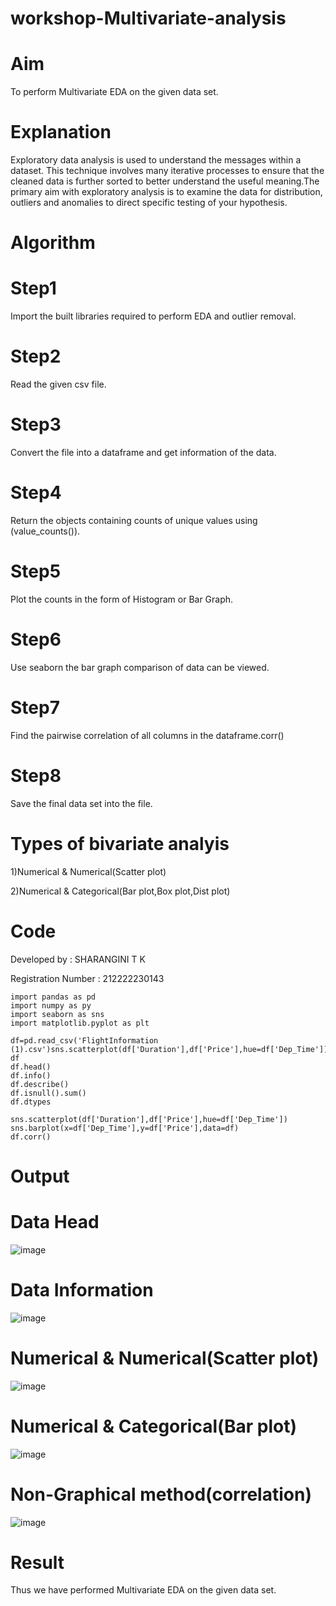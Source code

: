 # workshop-Multivariate-analysis
# Aim
To perform Multivariate EDA on the given data set.

# Explanation
Exploratory data analysis is used to understand the messages within a dataset. This technique involves many iterative processes to ensure that the cleaned data is further sorted to better understand the useful meaning.The primary aim with exploratory analysis is to examine the data for distribution, outliers and anomalies to direct specific testing of your hypothesis.

# Algorithm
# Step1
Import the built libraries required to perform EDA and outlier removal.

# Step2
Read the given csv file.

# Step3
Convert the file into a dataframe and get information of the data.

# Step4
Return the objects containing counts of unique values using (value_counts()).

# Step5
Plot the counts in the form of Histogram or Bar Graph.

# Step6
Use seaborn the bar graph comparison of data can be viewed.

# Step7
Find the pairwise correlation of all columns in the dataframe.corr()

# Step8
Save the final data set into the file.

# Types of bivariate analyis

1)Numerical & Numerical(Scatter plot)

2)Numerical & Categorical(Bar plot,Box plot,Dist plot)
# Code
Developed by : SHARANGINI T K

Registration Number : 212222230143
```
import pandas as pd
import numpy as py
import seaborn as sns
import matplotlib.pyplot as plt

df=pd.read_csv('FlightInformation (1).csv')sns.scatterplot(df['Duration'],df['Price'],hue=df['Dep_Time'])
df
df.head()
df.info()
df.describe()
df.isnull().sum()
df.dtypes

sns.scatterplot(df['Duration'],df['Price'],hue=df['Dep_Time'])
sns.barplot(x=df['Dep_Time'],y=df['Price'],data=df)
df.corr()
```
# Output

# Data Head
![image](https://user-images.githubusercontent.com/113497104/229035875-18448918-4fd1-4958-8e34-c84e83f3ce00.png)

# Data Information
![image](https://user-images.githubusercontent.com/113497104/229036027-ae28fc92-fd7b-4d9a-88b9-701234551c1d.png)

# Numerical & Numerical(Scatter plot)
![image](https://user-images.githubusercontent.com/113497104/229036100-9ff854e8-bbcf-42df-ba79-f703da0eadd0.png)

# Numerical & Categorical(Bar plot)
![image](https://user-images.githubusercontent.com/113497104/229036194-b70cb7e9-afd6-41ac-97dd-4f43bd3fb975.png)

# Non-Graphical method(correlation)
![image](https://user-images.githubusercontent.com/113497104/229036249-6dd6bd41-71df-46b0-9770-298d6a0c6e49.png)

# Result
Thus we have performed Multivariate EDA on the given data set.

